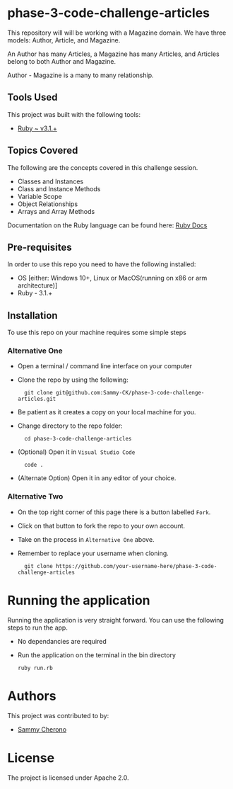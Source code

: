 # phase-3-code-challenge-articles
This repository will will be working with a Magazine domain.
We have three models: Author, Article, and Magazine.


An Author has many Articles, a Magazine has many Articles, and Articles belong to both Author and Magazine.


Author - Magazine is a many to many relationship.

## Tools Used
This project was built with the following tools:

- [Ruby ~ v3.1.+](https://www.ruby-lang.org/en/)

## Topics Covered
The following are the concepts covered in this challenge session.

- Classes and Instances
- Class and Instance Methods
- Variable Scope
- Object Relationships
- Arrays and Array Methods

Documentation on the Ruby language can be found here: [Ruby Docs](https://docs.ruby-lang.org/en/3.1/)

## Pre-requisites
In order to use this repo you need to have the following installed:

- OS [either: Windows 10+, Linux or MacOS(running on x86 or arm architecture)]
- Ruby - 3.1.+

## Installation

To use this repo on your machine requires some simple steps

### Alternative One

- Open a terminal / command line interface on your computer
- Clone the repo by using the following:

        git clone git@github.com:Sammy-CK/phase-3-code-challenge-articles.git

- Be patient as it creates a copy on your local machine for you.
- Change directory to the repo folder:

        cd phase-3-code-challenge-articles

- (Optional) Open it in ``Visual Studio Code``

        code .

- (Alternate Option) Open it in any editor of your choice.

### Alternative Two

- On the top right corner of this page there is a button labelled ``Fork``.
- Click on that button to fork the repo to your own account.
- Take on the process in ``Alternative One`` above.
- Remember to replace your username when cloning.

        git clone https://github.com/your-username-here/phase-3-code-challenge-articles


# Running the application

Running the application is very straight forward. You can use the following steps to run the app.

- No dependancies are required

- Run the application on the terminal in the bin directory

      ruby run.rb

# Authors
This project was contributed to by:
- [Sammy Cherono](https://github.com/Sammy-CK/)

# License
The project is licensed under Apache 2.0. 